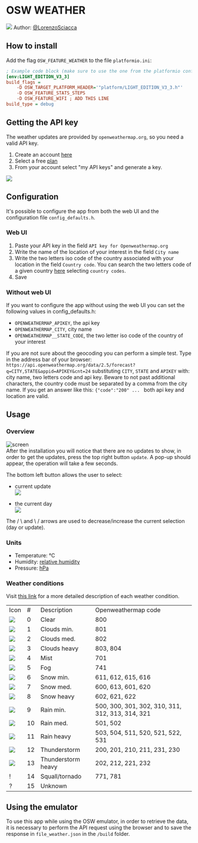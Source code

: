 
# OSW WEATHER
![](/assets/apps/OswWeather/h.png)
Author: [@LorenzoSciacca](https://github.com/Lorenzosciacca)
## How to install
Add the flag `OSW_FEATURE_WEATHER` to the file `platformio.ini`:
```ini
; Example code block (make sure to use the one from the platformio config!)
[env:LIGHT_EDITION_V3_3]
build_flags =
	-D OSW_TARGET_PLATFORM_HEADER='"platform/LIGHT_EDITION_V3_3.h"'
	-D OSW_FEATURE_STATS_STEPS
	-D OSW_FEATURE_WIFI ; ADD THIS LINE
build_type = debug
```

## Getting the API key
The weather updates are provided by `openweathermap.org`, so you need a valid API key. 
1. Create an account [here](https://openweathermap.org/)
2. Select a free [plan](https://openweathermap.org/price)
3. From your account select "my API keys" and generate a key.

![](/assets/apps/OswWeather/key.png)

## Configuration
It's possible to configure the app from both the web UI and the configuration file `config_defaults.h`.

### Web UI
1. Paste your API key in the field `API key for Openweathermap.org`
2. Write the name of the location of your interest in the field `City name`
3. Write the two letters iso code of the country associated with your location in the field `Country code`. You can search the two letters code of a given country [here](https://www.iso.org/obp/ui/#home) selecting `country codes`.
4. Save

### Without web UI
If you want to configure the app without using the web UI you can set the following values in config_defaults.h:
- `OPENWEATHERMAP_APIKEY`, the api key
- `OPENWEATHERMAP_CITY`, city name
- `OPENWEATHERMAP__STATE_CODE`, the two letter iso code of the country of your interest

If you are not sure about the geocoding you can perform a simple test.
Type in the address bar of your browser: `https://api.openweathermap.org/data/2.5/forecast?q=CITY,STATE&appid=APIKEY&cnt=24` substituting `CITY`, `STATE` and `APIKEY` with: city name, two letters code and api key. Beware to not past additional characters, the country code must be separated by a comma from the city name. If you get an answer like this: `{"code":"200" ... ` both api key and location are valid.

## Usage
### Overview
![screen](/assets/apps/OswWeather/sync.png)   
After the installation you will notice that there are no updates to show, in order to get the updates, press the top right button `update`. A pop-up should appear, the operation will take a few seconds.  

The bottom left button allows the user to select:  

* current update  
![](/assets/apps/OswWeather/h.png)

* the current day  
![](/assets/apps/OswWeather/day.png)

The / \  and \ /  arrows are used to decrease/increase the current selection (day or update).

### Units
- Temperature: °C
- Humidity: [relative humidity](https://en.wikipedia.org/wiki/Humidity#Relative_humidity)
- Pressure: [hPa](https://en.wikipedia.org/wiki/Pascal_(unit)#Multiples_and_submultiples)

### Weather conditions

Visit [this link](https://openweathermap.org/weather-conditions#Weather-Condition-Codes-2) for a more detailed description of each weather condition.

<table>
    <tr>
        <td>Icon</td>
        <td>#</td>
        <td>Description</td>
        <td>Openweathermap code</td>
    </tr>
    <tr>
        <td><img src="/assets/apps/OswWeather/sun.png"></td>
        <td>0</td>
        <td>Clear</td>
        <td>800</td>
    </tr>
    <tr>
        <td><img src="/assets/apps/OswWeather/cl1.png"></td>
        <td>1</td>
        <td>Clouds min.</td>
        <td>801</td>
    </tr>
    <tr>
        <td><img src="/assets/apps/OswWeather/cl2.png"></td>
        <td>2</td>
        <td>Clouds med.</td>
        <td>802</td>
    </tr>
    <tr>
        <td><img src="/assets/apps/OswWeather/cl3.png"></td>
        <td>3</td>
        <td>Clouds heavy</td>
        <td>803, 804</td>
    </tr>
    <tr>
        <td><img src="/assets/apps/OswWeather/mist.png"></td>
        <td>4</td>
        <td>Mist</td>
        <td>701</td>
    </tr>
    <tr>
        <td><img src="/assets/apps/OswWeather/fog.png"></td>
        <td>5</td>
        <td>Fog</td>
        <td>741</td>
    </tr>
    <tr>
        <td><img src="/assets/apps/OswWeather/snow1.png"></td>
        <td>6</td>
        <td>Snow min.</td>
        <td>611, 612, 615, 616</td>
    </tr>
    <tr>
        <td><img src="/assets/apps/OswWeather/snow2.png"></td>
        <td>7</td>
        <td>Snow med.</td>
        <td>600, 613, 601, 620</td>
    </tr>
    <tr>
        <td><img src="/assets/apps/OswWeather/snow3.png"></td>
        <td>8</td>
        <td>Snow heavy</td>
        <td>602, 621, 622</td>
    </tr>
    <tr>
        <td><img src="/assets/apps/OswWeather/rain1.png"></td>
        <td>9</td>
        <td>Rain min.</td>
        <td>500, 300, 301, 302, 310, 311, 312, 313, 314, 321</td>
    </tr>
    <tr>
        <td><img src="/assets/apps/OswWeather/rain2.png"></td>
        <td>10</td>
        <td>Rain med.</td>
        <td>501, 502</td>
    </tr>
    <tr>
        <td><img src="/assets/apps/OswWeather/rain3.png"></td>
        <td>11</td>
        <td>Rain heavy</td>
        <td>503, 504, 511, 520, 521, 522, 531</td>
    </tr>
    <tr>
        <td><img src="/assets/apps/OswWeather/th1.png"></td>
        <td>12</td>
        <td>Thunderstorm</td>
        <td>200, 201, 210, 211, 231, 230</td>
    </tr>
    <tr>
        <td><img src="/assets/apps/OswWeather/th2.png"></td>
        <td>13</td>
        <td>Thunderstorm heavy</td>
        <td>202, 212, 221, 232</td>
    </tr>
    <tr>
        <td>!</td>
        <td>14</td>
        <td>Squall/tornado</td>
        <td>771, 781</td>
    </tr>
    <tr>
        <td>?</td>
        <td>15</td>
        <td>Unknown</td>
        <td></td>
    </tr>
</table>

## Using the emulator
To use this app while using the OSW emulator, in order to retrieve the data, it is necessary to perform the API request using the browser and to save the response in `file_weather.json` in the  `/build` folder.

 

